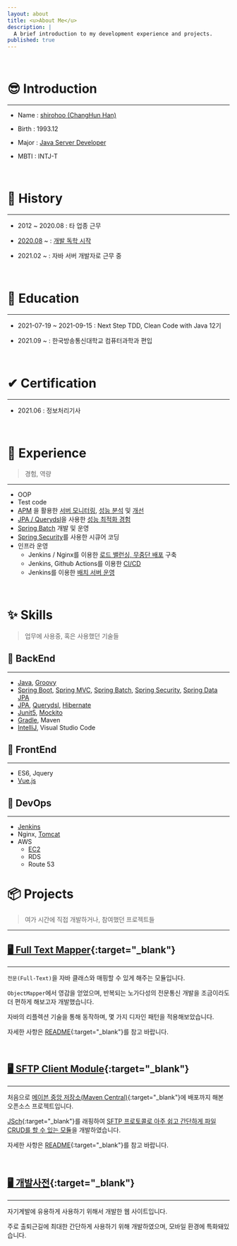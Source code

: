 ```yaml
---
layout: about
title: <u>About Me</u>
description: |
  A brief introduction to my development experience and projects.
published: true
---
```


<br />

# 😎 Introduction

---

- Name :  <u>shirohoo (ChangHun Han)</u>

- Birth : 1993.12

- Major : <u>Java Server Developer</u>

- MBTI : INTJ-T

<br />

# 📖 History

---

- 2012 ~ 2020.08 : 타 업종 근무

- <u>2020.08</u> ~ : <u>개발 독학 시작</u>

- 2021.02 ~ : 자바 서버 개발자로 근무 중

<br />

# 📜 Education

---

- 2021-07-19 ~ 2021-09-15 : Next Step TDD, Clean Code with Java 12기

- 2021.09 ~ : 한국방송통신대학교 컴퓨터과학과 편입

<br />

# ✔ Certification

---

- 2021.06 : 정보처리기사

<br />

# 👏 Experience

> 경험, 역량

---

- OOP
- Test code
- <u>APM</u> 을 활용한 <u>서버 모니터링</u>, <u>성능 분석</u> 및 <u>개선</u>
- <u>JPA / Querydsl</u>을 사용한 <u>성능 최적화 경험</u>
- <u>Spring Batch</u> 개발 및 운영
- <u>Spring Security</u>를 사용한 시큐어 코딩
- 인프라 운영
    - Jenkins / Nginx를 이용한 <u>로드 밸런싱, 무중단 배포</u> 구축
    - Jenkins, Github Actions를 이용한 <u>CI/CD</u>
    - Jenkins를 이용한 <u>배치 서버 운영</u>

<br />

# ✨ Skills

> 업무에 사용중, 혹은 사용했던 기술들

## 🔐 BackEnd

---

- <u>Java</u>, <u>Groovy</u>
- <u>Spring Boot</u>, <u>Spring MVC</u>, <u>Spring Batch</u>, <u>Spring Security</u>, <u>Spring Data JPA</u>
- <u>JPA</u>, <u>Querydsl</u>, <u>Hibernate</u>
- <u>Junit5</u>, <u>Mockito</u>
- <u>Gradle</u>, Maven
- <u>IntelliJ</u>, Visual Studio Code

## 🎨 FrontEnd

---

- ES6, Jquery
- <u>Vue.js</u>

## 🕋 DevOps

---

- <u>Jenkins</u>
- Nginx, <u>Tomcat</u>
- AWS
    - <u>EC2</u>
    - RDS
    - Route 53

# 📦 Projects

> 여가 시간에 직접 개발하거나, 참여했던 프로젝트들

---

## [🖥 Full Text Mapper](https://github.com/shirohoo/full-text-mapper){:target="_blank"}

---

`전문(Full-Text)`을 자바 클래스와 매핑할 수 있게 해주는 모듈입니다.

`ObjectMapper`에서 영감을 얻었으며, 반복되는 노가다성의 전문통신 개발을 조금이라도 더 편하게 해보고자 개발했습니다.

자바의 리플렉션 기술을 통해 동작하며, 몇 가지 디자인 패턴을 적용해보았습니다.

자세한 사항은 [README](https://github.com/shirohoo/full-text-mapper/blob/main/README.md){:target="_blank"}를 참고 바랍니다.

<br />

## [🖥 SFTP Client Module](https://github.com/shirohoo/sftp-client){:target="_blank"}

---

처음으로 [메이븐 중앙 저장소(Maven Central)](https://mvnrepository.com/artifact/io.github.shirohoo/sftp-client){:target="_blank"}에 배포까지 해본 오픈소스 프로젝트입니다.

[JSch](https://github.com/is/jsch){:target="_blank"}를 래핑하여 <u>SFTP 프로토콜로 아주 쉽고 간단하게 파일 CRUD를 할 수 있는 모듈</u>을 개발하였습니다.

자세한 사항은 [README](https://github.com/shirohoo/sftp-client/blob/master/README.md){:target="_blank"}를 참고 바랍니다.

<br />

## [🖥 개발사전](http://15.165.178.142/#/){:target="_blank"}

---

자기계발에 유용하게 사용하기 위해서 개발한 웹 사이트입니다.

주로 출퇴근길에 최대한 간단하게 사용하기 위해 개발하였으며, 모바일 환경에 특화돼있습니다.

<br />
